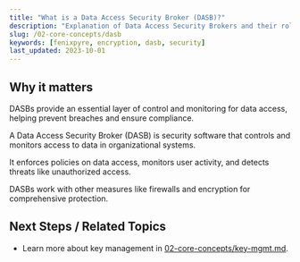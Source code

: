 ```yaml
---
title: "What is a Data Access Security Broker (DASB)?"
description: "Explanation of Data Access Security Brokers and their role in data protection."
slug: /02-core-concepts/dasb
keywords: [fenixpyre, encryption, dasb, security]
last_updated: 2023-10-01
---
```


## Why it matters
DASBs provide an essential layer of control and monitoring for data access, helping prevent breaches and ensure compliance.

A Data Access Security Broker (DASB) is security software that controls and monitors access to data in organizational systems.

It enforces policies on data access, monitors user activity, and detects threats like unauthorized access.

DASBs work with other measures like firewalls and encryption for comprehensive protection.

## Next Steps / Related Topics
- Learn more about key management in [02-core-concepts/key-mgmt.md](/02-core-concepts/key-mgmt).
